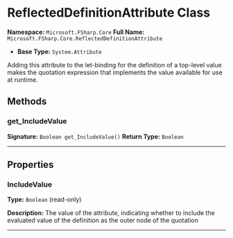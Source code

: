 # ReflectedDefinitionAttribute Class

**Namespace:** `Microsoft.FSharp.Core`
**Full Name:** `Microsoft.FSharp.Core.ReflectedDefinitionAttribute`
- **Base Type:** `System.Attribute`

Adding this attribute to the let-binding for the definition of a top-level 
 value makes the quotation expression that implements the value available
 for use at runtime.

## Methods

### get_IncludeValue

**Signature:** `Boolean get_IncludeValue()`
**Return Type:** `Boolean`

---

## Properties

### IncludeValue

**Type:** `Boolean` (read-only)

**Description:** The value of the attribute, indicating whether to include the evaluated value of the definition as the outer node of the quotation

---